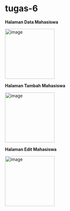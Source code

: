 # tugas-6


**Halaman Data Mahasiswa**

<img width="164" alt="image" src="https://github.com/ahitabisma/tugas-6/assets/102272208/c2e15638-2117-4d35-9389-fd0bd0bee4f7">


**Halaman Tambah Mahasiswa**

<img width="164" alt="image" src="https://github.com/ahitabisma/tugas-6/assets/102272208/7af226be-7352-4973-8fc7-9a398f32d989">


**Halaman Edit Mahasiswa**

<img width="164" alt="image" src="https://github.com/ahitabisma/tugas-6/assets/102272208/d699b6a8-c1c9-4e2f-bddf-92a05624b8fe">

